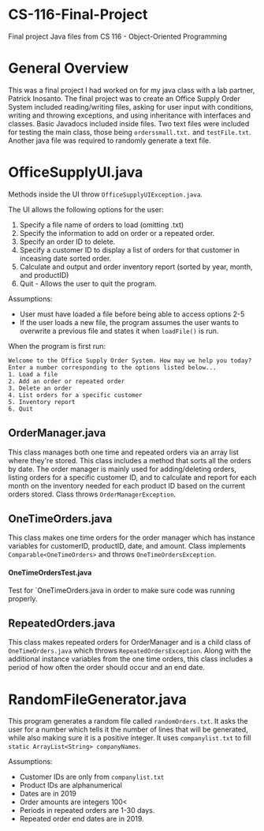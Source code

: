 # CS-116-Final-Project
Final project Java files from CS 116 - Object-Oriented Programming

# General Overview
 This was a final project I had worked on for my java class with a lab partner, Patrick Inosanto. The final project was to create an Office Supply Order System included reading/writing files, asking for user input with 
 conditions, writing and throwing exceptions, and using inheritance with interfaces and classes. Basic Javadocs included inside files. Two text files were included for testing
 the main class, those being `orderssmall.txt.` and `testFile.txt`. Another java file was required to randomly generate a text file.


# OfficeSupplyUI.java
Methods inside the UI throw `OfficeSupplyUIException.java`.

The UI allows the following options for the user:
1. Specify a file name of orders to load (omitting .txt)
2. Specify the information to add on order or a repeated order.
3. Specify an order ID to delete.
4. Specify a customer ID to display a list of orders for that customer in inceasing date sorted order.
5. Calculate and output and order inventory report (sorted by year, month, and productID)
6. Quit - Allows the user to quit the program.
  
Assumptions:
- User must have loaded a file before being able to access options 2-5
- If the user loads a new file, the program assumes the user wants to overwrite a previous file and states it when `loadFile()` is run.

When the program is first run:
```
Welcome to the Office Supply Order System. How may we help you today?
Enter a number corresponding to the options listed below...
1. Load a file
2. Add an order or repeated order
3. Delete an order
4. List orders for a specific customer
5. Inventory report
6. Quit
```

## OrderManager.java
This class manages both one time and repeated orders via an array list where they're stored. This class includes a method that sorts all the orders by date. The order
manager is mainly used for adding/deleting orders, listing orders for a specific customer ID, and to calculate and report for each month on the inventory needed for each product
ID based on the current orders stored. Class throws `OrderManagerException`.

## OneTimeOrders.java
This class makes one time orders for the order manager which has instance variables for customerID, productID, date, and amount. Class implements `Comparable<OneTimeOrders>` 
and throws `OneTimeOrdersException`.

#### OneTimeOrdersTest.java
Test for `OneTimeOrders.java in order to make sure code was running properly. 

## RepeatedOrders.java
This class makes repeated orders for OrderManager and is a child class of `OneTimeOrders.java` which throws `RepeatedOrdersException`. Along with the additional instance
variables from the one time orders, this class includes a period of how often the order should occur and an end date.

# RandomFileGenerator.java
This program generates a random file called `randomOrders.txt`. It asks the user for a number which tells it the number of lines that will be generated, while also making sure
it is a positive integer. It uses `companylist.txt` to fill `static ArrayList<String> companyNames`.

Assumptions:
- Customer IDs are only from `companylist.txt`
- Product IDs are alphanumerical
- Dates are in 2019
- Order amounts are integers 100<
- Periods in repeated orders are 1-30 days.
- Repeated order end dates are in 2019.
